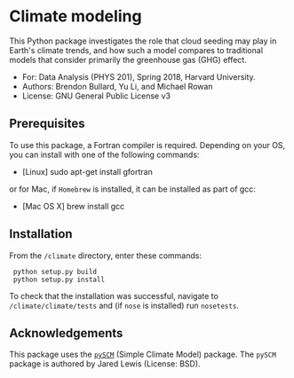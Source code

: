 # Climate modeling

This Python package investigates the role that cloud seeding may play in Earth's
climate trends, and how such a model compares to traditional models that
consider primarily the greenhouse gas (GHG) effect.

   - For: Data Analysis (PHYS 201), Spring 2018, Harvard University.
   - Authors: Brendon Bullard, Yu Li, and Michael Rowan
   - License: GNU General Public License v3


Prerequisites
-------------

To use this package, a Fortran compiler is required.  Depending on your OS, you
can install with one of the following commands:

   - [Linux] sudo apt-get install gfortran

or for Mac, if `Homebrew` is installed, it can be installed as part of gcc:

   - [Mac OS X] brew install gcc


Installation
------------
From the `/climate` directory, enter these commands:

     python setup.py build
     python setup.py install


To check that the installation was successful, navigate to `/climate/climate/tests`
and (if `nose` is installed) run `nosetests`.


Acknowledgements
----------------
This package uses the [`pySCM`](https://pythonhosted.org/pySCM/#) (Simple Climate Model)
package.  The `pySCM` package is authored by Jared Lewis (License: BSD).
